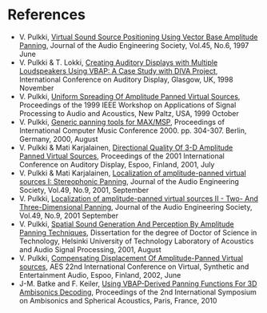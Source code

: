 # References

* V. Pulkki, [Virtual Sound Source Positioning Using Vector Base Amplitude Panning](https://aaltodoc.aalto.fi/bitstream/handle/123456789/2345/article1.pdf), Journal of the Audio Engineering Society, Vol.45, No.6, 1997 June
* V. Pulkki & T. Lokki, [Creating Auditory Displays with Multiple Loudspeakers Using VBAP: A Case Study with DIVA Project](https://aaltodoc.aalto.fi/bitstream/handle/123456789/2345/article3.pdf), International Conference on Auditory Display, Glasgow, UK, 1998 November
* V. Pulkki, [Uniform Spreading Of Amplitude Panned Virtual Sources](https://aaltodoc.aalto.fi/bitstream/handle/123456789/2345/article4.pdf), Proceedings of the 1999 IEEE Workshop on Applications of Signal Processing to Audio and Acoustics, New Paltz, USA, 1999 October
* V. Pulkki, [Generic panning tools for MAX/MSP](https://aaltodoc.aalto.fi/doc_public/images/pdf.gif), Proceedings of International Computer Music Conference 2000. pp. 304-307. Berlin, Germany, 2000, August
* V. Pulkki & Mati Karjalainen, [Directional Quality Of 3-D Amplitude Panned Virtual Sources](http://users.spa.aalto.fi/mak/PUB/ICADpulkki.pdf), Proceedings of the 2001 International Conference on Auditory Display, Espoo, Finland, 2001, July
* V. Pulkki & Mati Karjalainen, [Localization of amplitude-panned virtual sources I: Stereophonic Panning](https://aaltodoc.aalto.fi/bitstream/handle/123456789/2345/article6.pdf), Journal of the Audio Engineering Society, Vol.49, No.9, 2001, September
* V. Pulkki, [Localization of amplitude-panned virtual sources II - Two- And Three-Dimensional Panning](https://aaltodoc.aalto.fi/bitstream/handle/123456789/2345/article7.pdf), Journal of the Audio Engineering Society, Vol.49, No.9, 2001 September
* V. Pulkki, [Spatial Sound Generation And Perception By Amplitude Panning Techniques](https://aaltodoc.aalto.fi/bitstream/handle/123456789/2345/isbn9512255324.pdf), Dissertation for the degree of Doctor of Science in Technology, Helsinki University of Technology Laboratory of Acoustics and Audio Signal Processing, 2001, August
* V. Pulkki, [Compensating Displacement Of Amplitude-Panned Virtual sources](http://legacy.spa.aalto.fi/research/cat/vbap/papers/pulkkiaes22.pdf), AES 22nd International Conference on Virtual, Synthetic and Entertainment Audio, Espoo, Finland, 2002, June
* J-M. Batke and F. Keiler, [Using VBAP-Derived Panning Functions For 3D Ambisonics Decoding](http://ambisonics10.ircam.fr/drupal/files/proceedings/presentations/O14_47.pdf), Proceedings of the 2nd International Symposium on Ambisonics and Spherical Acoustics, Paris, France, 2010
